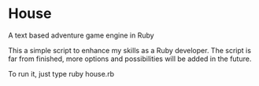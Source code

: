 # House
A text based adventure game engine in Ruby

This a simple script to enhance my skills as a Ruby developer. The script is far from finished, more options and possibilities will be added in the future.

To run it, just type ruby house.rb
